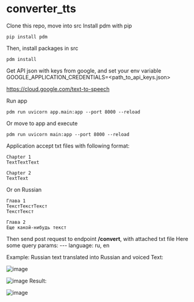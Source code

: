 # converter_tts

Clone this repo, move into src
Install pdm with pip 
```
pip install pdm
```
Then, install packages in src

```
pdm install
```

Get API json with keys from google, and set your env variable GOOGLE_APPLICATION_CREDENTIALS=<path_to_api_keys.json>

https://cloud.google.com/text-to-speech

Run app
```
pdm run uvicorn app.main:app --port 8000 --reload
```

Or move to app and execute
```
pdm run uvicorn main:app --port 8000 --reload
```

Application accept txt files with following format:
```
Chapter 1
TextTextText

Chapter 2
TextText
```
Or on Russian
```
Глава 1
ТекстТекстТекст
ТекстТекст

Глава 2
Еще какой-нибудь текст
```
Then send post request to endpoint __/convert__, with attached txt file
Here some query params:
--- language: ru, en

Example:
Russian text translated into Russian and voiced
Text:

![image](https://user-images.githubusercontent.com/60964414/146820657-78d4025e-47e6-4775-abb8-159d20bffcc0.png)



![image](https://user-images.githubusercontent.com/60964414/146820148-6f0e0f52-62a8-4f2b-9afc-f2b8ed229ab2.png)
Result:


![image](https://user-images.githubusercontent.com/60964414/146820615-062eabe4-9f9d-4e95-8bb2-90ae47d3cfc2.png)

  
